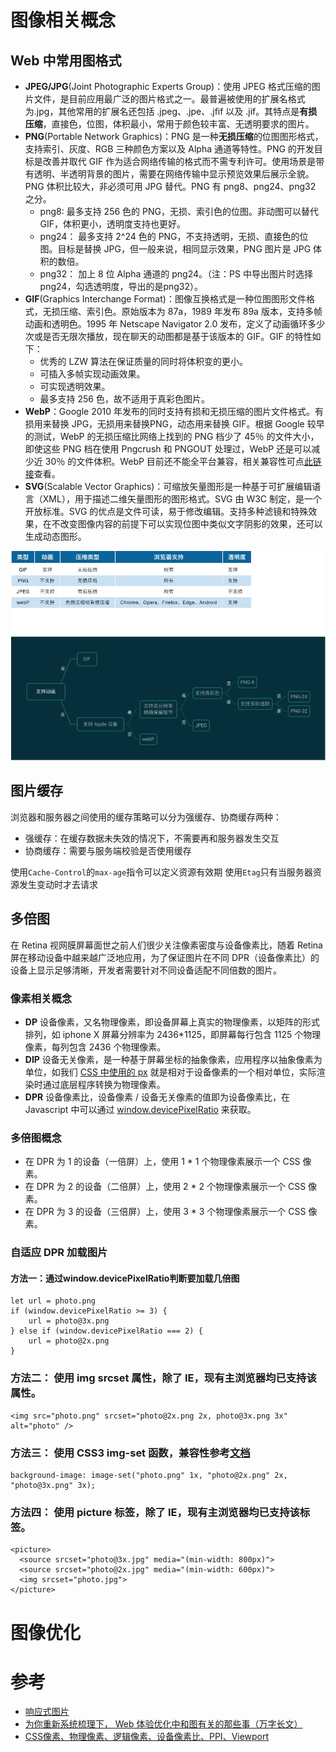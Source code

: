 # 图像相关概念
## Web 中常用图格式
- **JPEG/JPG**(Joint Photographic Experts Group)：使用 JPEG 格式压缩的图片文件，是目前应用最广泛的图片格式之一。最普遍被使用的扩展名格式为.jpg，其他常用的扩展名还包括 .jpeg、.jpe、.jfif 以及 .jif。其特点是**有损压缩**，直接色，位图，体积最小，常用于颜色较丰富、无透明要求的图片。
- **PNG**(Portable Network Graphics)：PNG 是一种**无损压缩**的位图图形格式，支持索引、灰度、RGB 三种颜色方案以及 Alpha 通道等特性。PNG 的开发目标是改善并取代 GIF 作为适合网络传输的格式而不需专利许可。使用场景是带有透明、半透明背景的图片，需要在网络传输中显示预览效果后展示全貌。PNG 体积比较大，非必须可用 JPG 替代。PNG 有 png8、png24、png32 之分。
    - png8: 最多支持 256 色的 PNG，无损、索引色的位图。非动图可以替代 GIF，体积更小，透明度支持也更好。
    - png24： 最多支持 2^24 色的 PNG，不支持透明，无损、直接色的位图。目标是替换 JPG，但一般来说，相同显示效果，PNG 图片是 JPG 体积的数倍。
    - png32： 加上 8 位 Alpha 通道的 png24。（注：PS 中导出图片时选择 png24，勾选透明度，导出的是png32）。
- **GIF**(Graphics Interchange Format)：图像互换格式是一种位图图形文件格式，无损压缩、索引色。原始版本为 87a，1989 年发布 89a 版本，支持多帧动画和透明色。1995 年 Netscape Navigator 2.0 发布，定义了动画循环多少次或是否无限次播放，现在聊天的动图都是基于该版本的 GIF。GIF 的特性如下：
    - 优秀的 LZW 算法在保证质量的同时将体积变的更小。
    - 可插入多帧实现动画效果。
    - 可实现透明效果。
    - 最多支持 256 色，故不适用于真彩色图片。
- **WebP**：Google 2010 年发布的同时支持有损和无损压缩的图片文件格式。有损用来替换 JPG，无损用来替换PNG，动态用来替换 GIF。根据 Google 较早的测试，WebP 的无损压缩比网络上找到的 PNG 档少了 45％ 的文件大小，即使这些 PNG 档在使用 Pngcrush 和 PNGOUT 处理过，WebP 还是可以减少近 30％ 的文件体积。WebP 目前还不能全平台兼容，相关兼容性可点[此链接](https://caniuse.com/webp)查看。
- **SVG**(Scalable Vector Graphics)：可缩放矢量图形是一种基于可扩展编辑语言（XML），用于描述二维矢量图形的图形格式。SVG 由 W3C 制定，是一个开放标准。SVG 的优点是文件可读，易于修改编辑。支持多种滤镜和特殊效果，在不改变图像内容的前提下可以实现位图中类似文字阴影的效果，还可以生成动态图形。


![不同格式图片使用场景](https://raw.githubusercontent.com/Coder-1024/image-host/main/imgs/frontend_notes/html-%E5%9B%BE%E7%89%87%E6%A0%BC%E5%BC%8F%E5%8C%96.jpg)

## 图片缓存
浏览器和服务器之间使用的缓存策略可以分为强缓存、协商缓存两种：
- 强缓存：在缓存数据未失效的情况下，不需要再和服务器发生交互
- 协商缓存：需要与服务端校验是否使用缓存

使用`Cache-Control`的`max-age`指令可以定义资源有效期
使用`Etag`只有当服务器资源发生变动时才去请求


## 多倍图

在 Retina 视网膜屏幕面世之前人们很少关注像素密度与设备像素比，随着 Retina 屏在移动设备中越来越广泛地应用，为了保证图片在不同 DPR（设备像素比）的设备上显示足够清晰，开发者需要针对不同设备适配不同倍数的图片。

### 像素相关概念

- **DP** 设备像素，又名物理像素，即设备屏幕上真实的物理像素，以矩阵的形式排列，如 iphone X 屏幕分辨率为 2436*1125，即屏幕每行包含 1125 个物理像素，每列包含 2436 个物理像素。
- **DIP** 设备无关像素，是一种基于屏幕坐标的抽象像素，应用程序以抽象像素为单位，如我们 [CSS 中使用的 px](https://zhuanlan.zhihu.com/p/91636704) 就是相对于设备像素的一个相对单位，实际渲染时通过底层程序转换为物理像素。
- **DPR** 设备像素比，设备像素 / 设备无关像素的值即为设备像素比，在 Javascript 中可以通过 [window.devicePixelRatio](https://developer.mozilla.org/zh-CN/docs/Web/API/Window/devicePixelRatio) 来获取。

### 多倍图概念
- 在 DPR 为 1 的设备（一倍屏）上，使用 1 * 1 个物理像素展示一个 CSS 像素。
- 在 DPR 为 2 的设备（二倍屏）上，使用 2 * 2 个物理像素展示一个 CSS 像素。
- 在 DPR 为 3 的设备（三倍屏）上，使用 3 * 3 个物理像素展示一个 CSS 像素。

### 自适应 DPR 加载图片

#### 方法一：通过window.devicePixelRatio判断要加载几倍图
```
let url = photo.png
if (window.devicePixelRatio >= 3) {
    url = photo@3x.png
} else if (window.devicePixelRatio === 2) {
    url = photo@2x.png
}
```

### 方法二： 使用 img srcset 属性，除了 IE，现有主浏览器均已支持该属性。
```
<img src="photo.png" srcset="photo@2x.png 2x, photo@3x.png 3x" alt="photo" />
```

### 方法三： 使用 CSS3 img-set 函数，兼容性参考[文档](https://caniuse.com/?search=image-set())
```
background-image: image-set("photo.png" 1x, "photo@2x.png" 2x, "photo@3x.png" 3x);
```

### 方法四： 使用 picture 标签，除了 IE，现有主浏览器均已支持该标签。
```
<picture>
  <source srcset="photo@3x.jpg" media="(min-width: 800px)">
  <source srcset="photo@2x.jpg" media="(min-width: 600px)">
  <img srcset="photo.jpg">
</picture>
```

# 图像优化


# 参考
* [响应式图片](http://www.ruanyifeng.com/blog/2019/06/responsive-images.html)
* [为你重新系统梳理下， Web 体验优化中和图有关的那些事（万字长文）](https://www.zoo.team/article/picture)
* [CSS像素、物理像素、逻辑像素、设备像素比、PPI、Viewport](https://zhuanlan.zhihu.com/p/91636704)